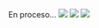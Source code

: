 En proceso...
![](https://drive.google.com/uc?export=view&id=1Eoaz6EH8QNL647JQS3n60p8Zr3z28mlm)
![](https://drive.google.com/uc?export=view&id=1Gl0RdF2oALczS6NEvhMpQOTVKK9KFicN)
![](https://drive.google.com/uc?export=view&id=13HWoDnxS7Cf7ujwuaL9XI2J2gB6BT0LV)
